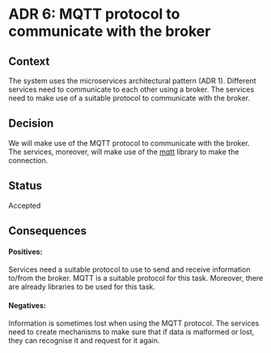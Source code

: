 # ADR 6: MQTT protocol to communicate with the broker
## Context
The system uses the microservices architectural pattern (ADR 1). Different services need to communicate to each other using a broker. The services need to make use of a suitable protocol to communicate with the broker.
</br>
## Decision
We will make use of the MQTT protocol to communicate with the broker. The services, moreover, will make use of the [mqtt](https://www.npmjs.com/package/mqtt) library to make the connection. 
</br>
## Status
Accepted
</br>
## Consequences
#### Positives:
Services need a suitable protocol to use to send and receive information to/from the broker. MQTT is a suitable protocol for this task. Moreover, there are already libraries to be used for this task.
</br>
#### Negatives:
Information is sometimes lost when using the MQTT protocol. The services need to create mechanisms to make sure that if data is malformed or lost, they can recognise it and request for it again.